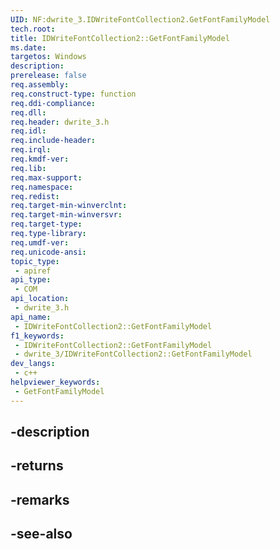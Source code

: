 ```yaml
---
UID: NF:dwrite_3.IDWriteFontCollection2.GetFontFamilyModel
tech.root: 
title: IDWriteFontCollection2::GetFontFamilyModel
ms.date: 
targetos: Windows
description: 
prerelease: false
req.assembly: 
req.construct-type: function
req.ddi-compliance: 
req.dll: 
req.header: dwrite_3.h
req.idl: 
req.include-header: 
req.irql: 
req.kmdf-ver: 
req.lib: 
req.max-support: 
req.namespace: 
req.redist: 
req.target-min-winverclnt: 
req.target-min-winversvr: 
req.target-type: 
req.type-library: 
req.umdf-ver: 
req.unicode-ansi: 
topic_type:
 - apiref
api_type:
 - COM
api_location:
 - dwrite_3.h
api_name:
 - IDWriteFontCollection2::GetFontFamilyModel
f1_keywords:
 - IDWriteFontCollection2::GetFontFamilyModel
 - dwrite_3/IDWriteFontCollection2::GetFontFamilyModel
dev_langs:
 - c++
helpviewer_keywords:
 - GetFontFamilyModel
---
```


## -description

## -returns

## -remarks

## -see-also

